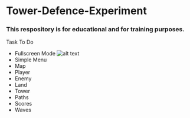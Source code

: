 # Tower-Defence-Experiment

### This respository is for educational and for training purposes.

[tick]: https://cdn0.iconfinder.com/data/icons/fatcow/32x32/tick.png "(done!)"

Task To Do

* Fullscreen Mode ![alt text][tick]
* Simple Menu
* Map
* Player
* Enemy
* Land
* Tower
* Paths
* Scores
* Waves


